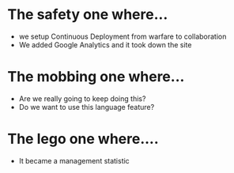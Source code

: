 # The safety one where...

* we setup Continuous Deployment from warfare to collaboration
* We added Google Analytics and it took down the site

# The mobbing one where...

* Are we really going to keep doing this?
* Do we want to use this language feature?

# The lego one where....

* It became a management statistic

